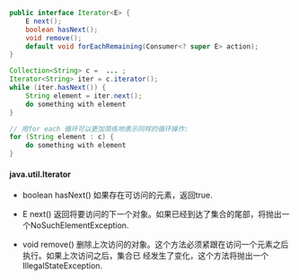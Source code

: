 ```java
public interface Iterator<E> {
	E next();
	boolean hasNext();
	void remove();
	default void forEachRemaining(Consumer<? super E> action);
}

Collection<String> c =  ... ;
Iterator<String> iter = c.iterator();
while (iter.hasNext()) {
	String element = iter.next();
	do something with element
}

// 用for each 循环可以更加简练地表示同样的循环操作:
for (String element : c) {
	do something with element
}
```


#### java.util.Iterator
* boolean hasNext()
	如果存在可访问的元素，返回true.

* E next()
	返回将要访问的下一个对象。如果已经到达了集合的尾部，将抛出一个NoSuchElementException.

* void remove()
	删除上次访问的对象。这个方法必须紧跟在访问一个元素之后执行。如果上次访问之后，集合已
	经发生了变化，这个方法将抛出一个IllegalStateException.
